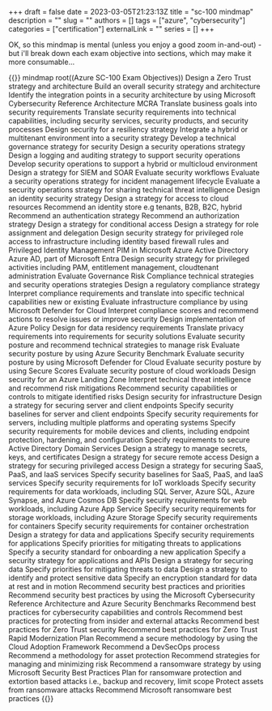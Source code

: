 +++ 
draft = false
date = 2023-03-05T21:23:13Z
title = "sc-100 mindmap"
description = ""
slug = ""
authors = []
tags = ["azure", "cybersecurity"]
categories = ["certification"]
externalLink = ""
series = []
+++

OK, so this mindmap is mental (unless you enjoy a good zoom in-and-out) - but i'll break down each exam objective into sections, which may make it more consumable...


{{<mermaid>}}
mindmap
  root((Azure SC-100 Exam Objectives))
    Design a Zero Trust strategy and architecture
        Build an overall security strategy and architecture
            Identify the integration points in a security architecture by using Microsoft Cybersecurity Reference Architecture MCRA
            Translate business goals into security requirements
            Translate security requirements into technical capabilities, including security services, security products, and security processes
            Design security for a resiliency strategy
            Integrate a hybrid or multitenant environment into a security strategy
            Develop a technical governance strategy for security
        Design a security operations strategy    
            Design a logging and auditing strategy to support security operations
            Develop security operations to support a hybrid or multicloud environment
            Design a strategy for SIEM and SOAR
            Evaluate security workflows
            Evaluate a security operations strategy for incident management lifecycle
            Evaluate a security operations strategy for sharing technical threat intelligence
        Design an identity security strategy
            Design a strategy for access to cloud resources
            Recommend an identity store e.g tenants, B2B, B2C, hybrid
            Recommend an authentication strategy
            Recommend an authorization strategy
            Design a strategy for conditional access
            Design a strategy for role assignment and delegation
            Design security strategy for privileged role access to infrastructure including identity based firewall rules and Privileged Identity Management PIM in Microsoft Azure Active Directory Azure AD, part of Microsoft Entra
            Design security strategy for privileged activities including PAM, entitlement management, cloudtenant administration
    Evaluate Governance Risk Compliance technical strategies and security operations strategies
        Design a regulatory compliance strategy
            Interpret compliance requirements and translate into specific technical capabilities new or existing
            Evaluate infrastructure compliance by using Microsoft Defender for Cloud
            Interpret compliance scores and recommend actions to resolve issues or improve security
            Design implementation of Azure Policy
            Design for data residency requirements
            Translate privacy requirements into requirements for security solutions
        Evaluate security posture and recommend technical strategies to manage risk
            Evaluate security posture by using Azure Security Benchmark
            Evaluate security posture by using Microsoft Defender for Cloud
            Evaluate security posture by using Secure Scores
            Evaluate security posture of cloud workloads
            Design security for an Azure Landing Zone
            Interpret technical threat intelligence and recommend risk mitigations
            Recommend security capabilities or controls to mitigate identified risks
    Design security for infrastructure
        Design a strategy for securing server and client endpoints
            Specify security baselines for server and client endpoints
            Specify security requirements for servers, including multiple platforms and operating systems
            Specify security requirements for mobile devices and clients, including endpoint protection, hardening, and configuration
            Specify requirements to secure Active Directory Domain Services
            Design a strategy to manage secrets, keys, and certificates
            Design a strategy for secure remote access
            Design a strategy for securing privileged access
        Design a strategy for securing SaaS, PaaS, and IaaS services
            Specify security baselines for SaaS, PaaS, and IaaS services
            Specify security requirements for IoT workloads
            Specify security requirements for data workloads, including SQL Server, Azure SQL, Azure Synapse, and Azure Cosmos DB
            Specify security requirements for web workloads, including Azure App Service
            Specify security requirements for storage workloads, including Azure Storage
            Specify security requirements for containers
            Specify security requirements for container orchestration
    Design a strategy for data and applications
        Specify security requirements for applications
            Specify priorities for mitigating threats to applications
            Specify a security standard for onboarding a new application
            Specify a security strategy for applications and APIs
        Design a strategy for securing data
            Specify priorities for mitigating threats to data
            Design a strategy to identify and protect sensitive data
            Specify an encryption standard for data at rest and in motion
    Recommend security best practices and priorities 
        Recommend security best practices by using the Microsoft Cybersecurity Reference Architecture and Azure Security Benchmarks
            Recommend best practices for cybersecurity capabilities and controls
            Recommend best practices for protecting from insider and external attacks
            Recommend best practices for Zero Trust security
            Recommend best practices for Zero Trust Rapid Modernization Plan
        Recommend a secure methodology by using the Cloud Adoption Framework
            Recommend a DevSecOps process
            Recommend a methodology for asset protection
            Recommend strategies for managing and minimizing risk
        Recommend a ransomware strategy by using Microsoft Security Best Practices
            Plan for ransomware protection and extortion based attacks i.e., backup and recovery, limit scope
            Protect assets from ransomware attacks
            Recommend Microsoft ransomware best practices
{{</mermaid>}}